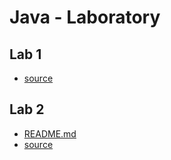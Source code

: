 # Java - Laboratory

## Lab 1

* [source](lab-1/src)

## Lab 2

* [README.md](lab-2/README.md)
* [source](lab-2/src)
